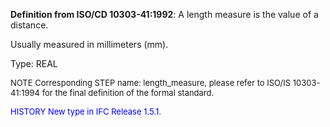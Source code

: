 **Definition from ISO/CD 10303-41:1992**: A length measure is the value of a distance.

Usually measured in millimeters (mm).

Type: REAL

> <font size="-1">
  NOTE Corresponding STEP name: length_measure, please refer to ISO/IS 10303-41:1994
  for the final definition of the formal standard.
</font>

> <font size="-1" color="#0000FF">
  HISTORY New type in IFC Release 1.5.1.
</font>